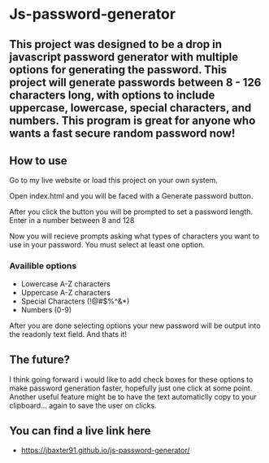 # Js-password-generator
## This project was designed to be a drop in javascript password generator with multiple options for generating the password.  This project will generate passwords between 8 - 126 characters long, with options to include uppercase, lowercase, special characters, and numbers.  This program is great for anyone who wants a fast secure random password now!

## How to use
Go to my live website or load this project on your own system.  

Open index.html and you will be faced with a Generate password button.  

After you click the button you will be prompted to set a password length. Enter in a number between 8 and 128

Now you will recieve prompts asking what types of characters you want to use in your password.  You must select at least one option.
### Availible options
* Lowercase A-Z characters
* Uppercase A-Z characters
* Special Characters (!@#$%^&*)
* Numbers (0-9)

After you are done selecting options your new password will be output into the readonly text field.  And thats it!

## The future?
I think going forward i would like to add check boxes for these options to make password generation faster, hopefully just one click at some point.  Another useful feature might be to have the text automaticlly copy to your clipboard... again to save the user on clicks.

## You can find a live link here
* https://jbaxter91.github.io/js-password-generator/
